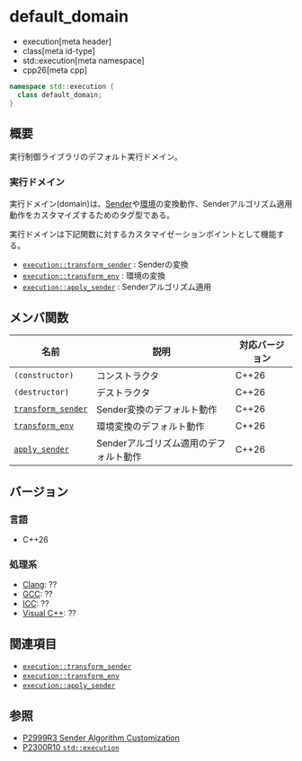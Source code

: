 # default_domain
* execution[meta header]
* class[meta id-type]
* std::execution[meta namespace]
* cpp26[meta cpp]

```cpp
namespace std::execution {
  class default_domain;
}
```

## 概要
実行制御ライブラリのデフォルト実行ドメイン。

### 実行ドメイン
実行ドメイン(domain)は、[Sender](sender.md)や[環境](../queryable.md)の変換動作、Senderアルゴリズム適用動作をカスタマイズするためのタグ型である。

実行ドメインは下記関数に対するカスタマイゼーションポイントとして機能する。

- [`execution​::​transform_sender`](​transform_sender.md.nolink) : Senderの変換
- [`execution​::transform_env`](transform_env.md.nolink) : 環境の変換
- [`execution​::apply_sender`](apply_sender.md.nolink) : Senderアルゴリズム適用


## メンバ関数

| 名前            | 説明           | 対応バージョン |
|-----------------|----------------|----------------|
| `(constructor)` | コンストラクタ | C++26 |
| `(destructor)`  | デストラクタ   | C++26 |
| [`transform_sender`](default_domain/transform_sender.md) | Sender変換のデフォルト動作 | C++26 |
| [`transform_env`](default_domain/transform_env.md) | 環境変換のデフォルト動作 | C++26 |
| [`apply_sender`](default_domain/apply_sender.md) | Senderアルゴリズム適用のデフォルト動作 | C++26 |


## バージョン
### 言語
- C++26

### 処理系
- [Clang](/implementation.md#clang): ??
- [GCC](/implementation.md#gcc): ??
- [ICC](/implementation.md#icc): ??
- [Visual C++](/implementation.md#visual_cpp): ??


## 関連項目
- [`execution​::​transform_sender`](​transform_sender.md.nolink)
- [`execution​::transform_env`](transform_env.md.nolink)
- [`execution​::apply_sender`](apply_sender.md.nolink)


## 参照
- [P2999R3 Sender Algorithm Customization](https://www.open-std.org/jtc1/sc22/wg21/docs/papers/2023/p2999r3.html)
- [P2300R10 `std::execution`](https://www.open-std.org/jtc1/sc22/wg21/docs/papers/2024/p2300r10.html)
